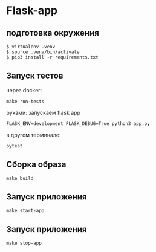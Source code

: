 # Flask-app

## подготовка окружения
```
$ virtualenv .venv
$ source .venv/bin/activate
$ pip3 install -r requirements.txt
```

## Запуск тестов
через docker:
```
make run-tests
```
руками:
запускаем flask app
```
FLASK_ENV=development FLASK_DEBUG=True python3 app.py
```
в другом терминале:
```
pytest
```

## Сборка образа
```
make build
```

## Запуск приложения
```
make start-app
```

## Запуск приложения
```
make stop-app
```
